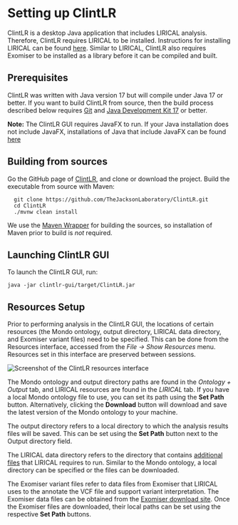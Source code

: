 
# Setting up ClintLR

ClintLR is a desktop Java application that includes LIRICAL analysis. Therefore, ClintLR requires LIRICAL to be installed.
Instructions for installing LIRICAL can be found [here](https://thejacksonlaboratory.github.io/LIRICAL/stable/setup.html#rstsetup).
Similar to LIRICAL, ClintLR also requires Exomiser to be installed as a library before it can be compiled and built.


## Prerequisites

ClintLR was written with Java version 17 but will compile under Java 17 or better. If you want to
build ClintLR from source, then the build process described below requires
[Git](https://git-scm.com/book/en/v2) and
[Java Development Kit 17](https://www.oracle.com/java/technologies/downloads/) or better.

**Note:** The ClintLR GUI requires JavaFX to run. If your Java installation does not include JavaFX, installations of Java that
  include JavaFX can be found [here](https://www.azul.com/downloads/?package=jdk-fx#zulu)

## Building from sources

Go the GitHub page of [ClintLR](https://github.com/TheJacksonLaboratory/ClintLR), and clone or download the project.
Build the executable from source with Maven:

```
  git clone https://github.com/TheJacksonLaboratory/ClintLR.git
  cd ClintLR
  ./mvnw clean install
```

We use the [Maven Wrapper](https://maven.apache.org/wrapper/) for building the sources, so installation
of Maven prior to build is *not* required.


## Launching ClintLR GUI

To launch the ClintLR GUI, run:

```java -jar clintlr-gui/target/ClintLR.jar```



## Resources Setup

Prior to performing analysis in the ClintLR GUI, the locations of certain resources (the Mondo ontology, output directory, LIRICAL data directory, and Exomiser variant files)
need to be specified. This can be done from the Resources interface, accessed from the *File -> Show Resources* menu.
Resources set in this interface are preserved between sessions.

![Screenshot of the ClintLR resources interface](_static/ClintLRresourcesFigure.png "Screenshot of the ClintLR resources interface Ontology + Output tab (top) and LIRICAL tab (bottom)")

The Mondo ontology and output directory paths are found in the *Ontology + Output* tab, and LIRICAL resources are found in the *LIRICAL* tab.
If you have a local Mondo ontology file to use, you can set its path using the **Set Path** button. Alternatively, clicking
the **Download** button will download and save the latest version of the Mondo ontology to your machine.

The output directory refers to a local directory to which the analysis results files will be saved.
This can be set using the **Set Path** button next to the Output directory field.

The LIRICAL data directory refers to the directory that contains
[additional files](https://thejacksonlaboratory.github.io/LIRICAL/stable/setup.html#rstsetup) that LIRICAL requires to run.
Similar to the Mondo ontology, a local directory can be specified or the files can be downloaded.

The Exomiser variant files refer to data files from Exomiser that LIRICAL uses to the annotate the VCF file and support variant interpretation.
The Exomiser data files can be obtained from the [Exomiser download site](https://exomiser.monarchinitiative.org/exomiser/download).
Once the Exomiser files are downloaded, their local paths can be set using the respective **Set Path** buttons.